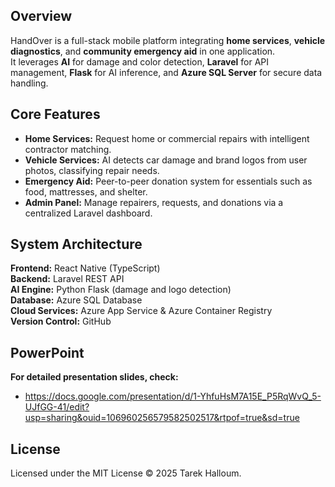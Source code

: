 ## Overview
HandOver is a full-stack mobile platform integrating **home services**, **vehicle diagnostics**, and **community emergency aid** in one application.  
It leverages **AI** for damage and color detection, **Laravel** for API management, **Flask** for AI inference, and **Azure SQL Server** for secure data handling.

## Core Features
- **Home Services:** Request home or commercial repairs with intelligent contractor matching.  
- **Vehicle Services:** AI detects car damage and brand logos from user photos, classifying repair needs.  
- **Emergency Aid:** Peer-to-peer donation system for essentials such as food, mattresses, and shelter.  
- **Admin Panel:** Manage repairers, requests, and donations via a centralized Laravel dashboard.  

## System Architecture
**Frontend:** React Native (TypeScript)  
**Backend:** Laravel REST API  
**AI Engine:** Python Flask (damage and logo detection)  
**Database:** Azure SQL Database  
**Cloud Services:** Azure App Service & Azure Container Registry  
**Version Control:** GitHub  

## PowerPoint
**For detailed presentation slides, check:** 
- https://docs.google.com/presentation/d/1-YhfuHsM7A15E_P5RqWvQ_5-UJfGG-41/edit?usp=sharing&ouid=106960256579582502517&rtpof=true&sd=true

## License
Licensed under the MIT License © 2025 Tarek Halloum.

